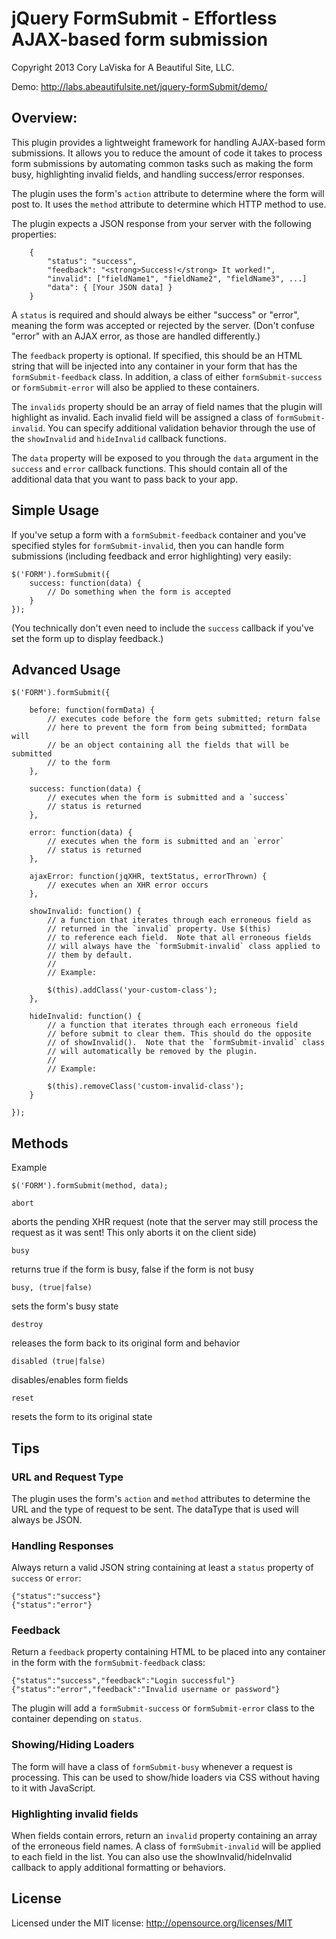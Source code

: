 # jQuery FormSubmit - Effortless AJAX-based form submission

Copyright 2013 Cory LaViska for A Beautiful Site, LLC.

Demo: http://labs.abeautifulsite.net/jquery-formSubmit/demo/

## Overview:
	
This plugin provides a lightweight framework for handling AJAX-based 
form submissions. It allows you to reduce the amount of code it takes 
to process form submissions by automating common tasks such as making 
the form busy, highlighting invalid fields, and handling success/error 
responses.

The plugin uses the form's `action` attribute to determine where the 
form will post to.  It uses the `method` attribute to determine which 
HTTP method to use.

The plugin expects a JSON response from your server with the following 
properties:

		{
			"status": "success",
			"feedback": "<strong>Success!</strong> It worked!",
			"invalid": ["fieldName1", "fieldName2", "fieldName3", ...]
			"data": { [Your JSON data] }
		}

A `status` is required and should always be either "success" or "error", 
meaning the form was accepted or rejected by the server. (Don't confuse 
"error" with an AJAX error, as those are handled differently.)

The `feedback` property is optional. If specified, this should be an 
HTML string that will be injected into any container in your form that has
the `formSubmit-feedback` class. In addition, a class of either 
`formSubmit-success` or `formSubmit-error` will also be applied to these 
containers.

The `invalids` property should be an array of field names that the plugin 
will highlight as invalid. Each invalid field will be assigned a class of 
`formSubmit-invalid`. You can specify additional validation behavior through 
the use of the `showInvalid` and `hideInvalid` callback functions.

The `data` property will be exposed to you through the `data` argument in the 
`success` and `error` callback functions.  This should contain all of the 
additional data that you want to pass back to your app.


## Simple Usage

If you've setup a form with a `formSubmit-feedback` container and you've 
specified styles for `formSubmit-invalid`, then you can handle form 
submissions (including feedback and error highlighting) very easily:

	$('FORM').formSubmit({
		success: function(data) {
			// Do something when the form is accepted
		}
	});

(You technically don't even need to include the `success` callback if you've 
set the form up to display feedback.)


## Advanced Usage

	$('FORM').formSubmit({
		
		before: function(formData) {
			// executes code before the form gets submitted; return false 
			// here to prevent the form from being submitted; formData will 
			// be an object containing all the fields that will be submitted 
			// to the form
		},
		
		success: function(data) {
			// executes when the form is submitted and a `success` 
			// status is returned
		},
		
		error: function(data) {
			// executes when the form is submitted and an `error` 
			// status is returned
		},
		
		ajaxError: function(jqXHR, textStatus, errorThrown) {
			// executes when an XHR error occurs
		},
		
		showInvalid: function() {
			// a function that iterates through each erroneous field as 
			// returned in the `invalid` property. Use $(this) 
			// to reference each field.  Note that all erroneous fields 
			// will always have the `formSubmit-invalid` class applied to 
			// them by default.
			//
			// Example:
			
			$(this).addClass('your-custom-class');
		},
		
		hideInvalid: function() {
			// a function that iterates through each erroneous field 
			// before submit to clear them. This should do the opposite 
			// of showInvalid().  Note that the `formSubmit-invalid` class 
			// will automatically be removed by the plugin.
			//
			// Example:
			
			$(this).removeClass('custom-invalid-class');
		}
		
	});


## Methods

Example

	$('FORM').formSubmit(method, data);

`abort`

aborts the pending XHR request (note that the server may still process the 
request as it was sent! This only aborts it on the client side)

`busy`

returns true if the form is busy, false if the form is not busy

`busy, (true|false)`

sets the form's busy state

`destroy`

releases the form back to its original form and behavior

`disabled (true|false)`

disables/enables form fields

`reset`

resets the form to its original state


## Tips

### URL and Request Type

The plugin uses the form's `action` and `method` attributes to 
determine the URL and the type of request to be sent. The dataType 
that is used will always be JSON.

### Handling Responses

Always return a valid JSON string containing at least a `status` property 
of `success` or `error`:

	{"status":"success"}
	{"status":"error"}

### Feedback

Return a `feedback` property containing HTML to be placed into any container 
in the form with the `formSubmit-feedback` class:

	{"status":"success","feedback":"Login successful"}
	{"status":"error","feedback":"Invalid username or password"}

The plugin will add a `formSubmit-success` or `formSubmit-error` 
class to the container depending on `status`.

### Showing/Hiding Loaders

The form will have a class of `formSubmit-busy` whenever a request is 
processing. This can be used to show/hide loaders via CSS without having 
to it with JavaScript.

### Highlighting invalid fields

When fields contain errors, return an `invalid` property containing an array 
of the erroneous field names. A class of `formSubmit-invalid` will be applied 
to each field in the list.  You can also use the showInvalid/hideInvalid callback 
to apply additional formatting or behaviors.

## License

Licensed under the MIT license: http://opensource.org/licenses/MIT